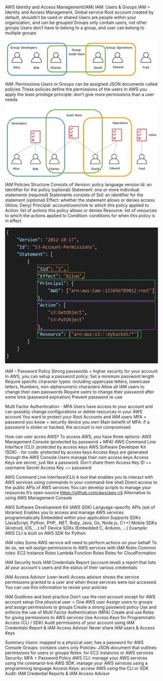 AWS Identity and Access Management(IAM)
IAM: Users & Groups
IAM = Identity and Access Management, Global service
Root account created by default, shouldn’t be used or shared
Users are people within your organization, and can be grouped
Groups only contain users, not other groups
Users don’t have to belong to a group, and user can belong to multiple groups


![alt text](image/image-2.png)

IAM: Permissions
Users or Groups can be assigned JSON documents called policies
These policies define the permissions of the users 
In AWS you apply the least privilege principle: don’t give more permissions than a user needs

![alt text](image/image-1.png)

IAM Policies Structure
Consists of
Version: policy language version
Id: an identifier for the policy (optional)
Statement: one or more individual statements (required)
Statements consists of
Sid: an identifier for the statement (optional)
Effect: whether the statement allows or denies access (Allow, Deny)
Principal: account/user/role to which this policy applied to
Action: list of actions this policy allows or denies 
Resource: list of resources to which the actions applied to
Condition: conditions for when this policy is in effect 


![alt text](image/image.png)

IAM – Password Policy
Strong passwords = higher security for your account
In AWS, you can setup a password policy:
Set a minimum password length
Require specific character types:
including uppercase letters, lowercase letters, Numbers, non-alphanumeric characters
Allow all IAM users to change their own passwords
Require users to change their password after some time (password expiration)
Prevent password re-use


Multi Factor Authentication - MFA
Users have access to your account and can possibly change configurations or delete resources in your AWS account
You want to protect your Root Accounts and IAM users
MFA = password you know + security device you own
Main benefit of MFA: 
if a password is stolen or hacked, the account is not compromised


How can user acces AWS?
To access AWS, you have three options:
AWS Management Console (protected by password + MFA)
AWS Command Line Interface (CLI): protected by access keys
AWS Software Developer Kit (SDK) - for code: protected by access keys
Access Keys are generated through the AWS Console
Users manage their own access keys
Access Keys are secret, just like a password. Don’t share them
Access Key ID ~= username
Secret Access Key ~= password

AWS Command Line Interface(CLI)
A tool that enables you to interact with AWS services using commands in your command-line shell
Direct access to the public APIs of AWS services
You can develop scripts to manage your resources
It’s open-source https://github.com/aws/aws-cli
Alternative to using AWS Management Console



AWS Software Development Kit (AWS SDK)
Language-specific APIs (set of libraries) 
Enables you to access and manage AWS services programmatically
Embedded within your application
Supports
SDKs (JavaScript, Python, PHP, .NET, Ruby, Java, Go, Node.js, C++)
Mobile SDKs (Android, iOS, …)
IoT Device SDKs (Embedded C, Arduino, …)
Example: AWS CLI is built on AWS SDK for Python




IAM roles
Some AWS service will need to perform actions on your behalf
To do so, we will assign permissions to AWS services with IAM Roles
Common roles: 
EC2 Instance Roles
Lambda Function Roles
Roles for CloudFormation 


IAM Security tools
IAM Credentials Report (account-level)
a report that lists all your account's users and the status of their various credentials

IAM Access Advisor (user-level)
Access advisor shows the service permissions granted to a user and when those services were last accessed.
You can use this information to revise your policies


IAM Guidlines and best practice
Don’t use the root account except for AWS account setup
One physical user = One AWS user
Assign users to groups and assign permissions to groups
Create a strong password policy
Use and enforce the use of Multi Factor Authentication (MFA)
Create and use Roles for giving permissions to AWS services
Use Access Keys for Programmatic Access (CLI / SDK)
Audit permissions of your account using IAM Credentials Report & IAM Access Advisor
Never share IAM users & Access Keys



Summary
Users: mapped to a physical user, has a password for AWS Console
Groups: contains users only 
Policies: JSON document that outlines permissions for users or groups
Roles: for EC2 instances or AWS services
Security: MFA + Password Policy
AWS CLI: manage your AWS services using the command-line
AWS SDK: manage your AWS services using a programming language
Access Keys: access AWS using the CLI or SDK
Audit: IAM Credential Reports & IAM Access Advisor
